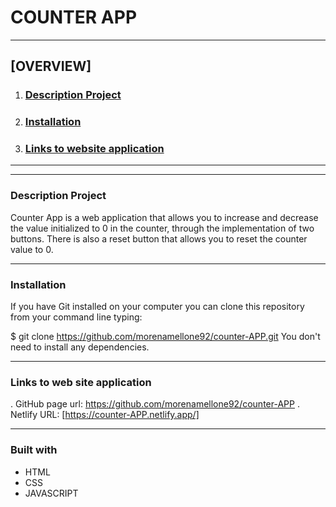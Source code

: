 # COUNTER APP
***
## [OVERVIEW]
1. ### [Description Project](#descriptionproject)
2. ### [Installation](#installation)
3. ### [Links to website application](#links)
***
***
### Description Project
Counter App is a web application that allows you to increase and decrease the value initialized to 0 in the counter, through the implementation of two buttons.
There is also a reset button that allows you to reset the counter value to 0.

***

### Installation
If you have Git installed on your computer you can clone this repository from your command line typing:

$ git clone https://github.com/morenamellone92/counter-APP.git
You don't need to install any dependencies.

***

### Links to web site application
. GitHub page url: https://github.com/morenamellone92/counter-APP
. Netlify URL: [https://counter-APP.netlify.app/]

***

### Built with
- HTML
- CSS
- JAVASCRIPT





